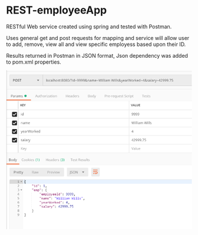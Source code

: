# REST-employeeApp

RESTful Web service created using spring and tested with Postman.  

Uses general get and post requests for mapping and service will allow user
to add, remove, view all and view specific employess based upon their ID.

Results returned in Postman in JSON format, Json dependency was added to pom.xml properties.

![Screenshot](https://github.com/Marqueb82/REST-employeeApp/blob/master/src/main/resources/REST_1.png)


